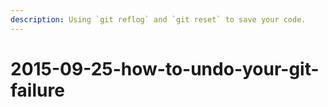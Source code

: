 ```yaml
---
description: Using `git reflog` and `git reset` to save your code.
---
```


# 2015-09-25-how-to-undo-your-git-failure

